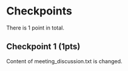 # Checkpoints

There is 1 point in total.

## Checkpoint 1 (1pts)

Content of meeting_discussion.txt is changed.


